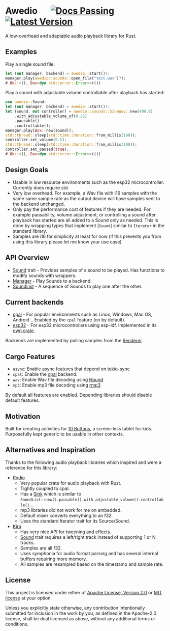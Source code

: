 # Awedio &emsp; [![Docs Passing]][docs.rs] [![Latest Version]][crates.io]

A low-overhead and adaptable audio playback library for Rust.

## Examples

Play a single sound file:

```rust no_run
let (mut manager, backend) = awedio::start()?;
manager.play(awedio::sounds::open_file("test.wav")?);
# Ok::<(), Box<dyn std::error::Error>>(())
```

Play a sound with adjustable volume controllable after playback has started:

```rust no_run
use awedio::Sound;
let (mut manager, backend) = awedio::start()?;
let (sound, mut controller) = awedio::sounds::SineWav::new(400.0)
    .with_adjustable_volume_of(0.25)
    .pausable()
    .controllable();
manager.play(Box::new(sound));
std::thread::sleep(std::time::Duration::from_millis(100));
controller.set_volume(0.5);
std::thread::sleep(std::time::Duration::from_millis(100));
controller.set_paused(true);
# Ok::<(), Box<dyn std::error::Error>>(())
```

## Design Goals

- Usable in low resource environments such as the esp32 microcontroller.
  Currently does require std.
- Very low overhead. For example, a Wav file with i16 samples with the same
  same sample rate as the output device will have samples sent to the backend
  unchanged.
- Only pay the performance cost of features if they are needed. For example
  pausability, volume adjustment, or controlling a sound after playback has
  started are all added to a Sound only as needed. This is done by wrapping
  types that implement [`Sound`] similar to `Iterator` in the standard library.
- Samples are i16 for simplicity at least for now (if this prevents you from
  using this library please let me know your use case)

## API Overview

- [Sound] trait - Provides samples of a sound to be played. Has
  functions to modify sounds with wrappers.
- [Manager] - Play Sounds to a backend.
- [SoundList] - A sequence of Sounds to play one after the other.

## Current backends

- [cpal] - For popular environments such as Linux,
  Windows, Mac OS, Android...  Enabled by the `cpal` feature (on by default).
- [esp32][awedio_esp32] - For esp32 microcontrollers using
  esp-idf. Implemented in its [own crate][awedio_esp32].

Backends are implemented by pulling samples from the [Renderer].

## Cargo Features

- `async`: Enable async features that depend on
  [tokio-sync](https://docs.rs/tokio/latest/tokio/sync/index.html)
- `cpal`: Enable the [cpal] backend.
- `wav`: Enable Wav file decoding using [Hound](https://docs.rs/hound)
- `mp3`: Enable mp3 file decoding using [rmp3](https://docs.rs/rmp3)

By default all features are enabled. Depending libraries should disable default features.

## Motivation

Built for creating activities for [10 Buttons](https://www.10Buttons.com), a
screen-less tablet for kids. Purposefully kept generic to be usable in other
contexts.

## Alternatives and Inspiration

Thanks to the following audio playback libraries which inspired and were
a reference for this library:

- [Rodio](https://docs.rs/rodio/)
  - Very popular crate for audio playback with Rust.
  - Tightly coupled to cpal.
  - Has a [Sink](https://docs.rs/rodio/latest/rodio/#sink) which is similar to
    `SoundList::new().pausable().with_adjustable_volume().controllable()`...
  - mp3 libraries did not work for me on embedded.
  - Default mixer converts everything to an f32.
  - Uses the standard Iterator trait for its Source/Sound.
- [Kira](https://docs.rs/kira/)
  - Has very nice API for tweening and effects.
  - [Sound](https://docs.rs/kira/latest/kira/sound/trait.Sound.html) trait
    requires a left/right track instead of supporting 1 or N tracks.
  - Samples are all f32.
  - Uses symphonia for audio format parsing and has several internal buffers
    requiring more memory.
  - All samples are resampled based on the timestamp and sample rate.

## License

This project is licensed under either of
[Apache License, Version 2.0](https://www.apache.org/licenses/LICENSE-2.0) or
[MIT license](https://opensource.org/licenses/MIT) at your option.

Unless you explicitly state otherwise, any contribution intentionally submitted
for inclusion in the work by you, as defined in the Apache-2.0 license, shall
be dual licensed as above, without any additional terms or conditions.

[Latest Version]: https://img.shields.io/crates/v/awedio.svg
[crates.io]: https://crates.io/crates/awedio
[Docs Passing]: https://img.shields.io/docsrs/awedio.svg
[docs.rs]: https://docs.rs/awedio
[cpal]: https://docs.rs/cpal
[awedio_esp32]: https://docs.rs/awedio_esp32
[Sound]: https://docs.rs/awedio/latest/awedio/trait.Sound.html
[Manager]: https://docs.rs/awedio/latest/awedio/manager/struct.Manager.html
[SoundList]: https://docs.rs/awedio/latest/awedio/sounds/struct.SoundList.html
[Renderer]: https://docs.rs/awedio/latest/awedio/manager/struct.Renderer.html
